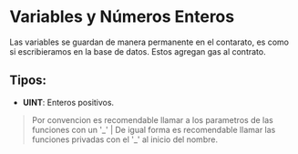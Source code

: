 # Variables y Números Enteros

Las variables se guardan de manera permanente en el contarato, es como si escribieramos
en la base de datos. Estos agregan gas al contrato.

## Tipos:

- **UINT**: Enteros positivos.

> Por convencion es recomendable llamar a los parametros de las funciones con un '\_' | De igual forma es recomendable llamar las funciones privadas con el '\_' al inicio del nombre.

